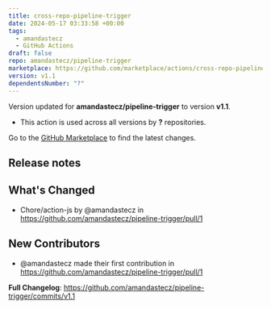 ```yaml
---
title: cross-repo-pipeline-trigger
date: 2024-05-17 03:33:58 +00:00
tags:
  - amandastecz
  - GitHub Actions
draft: false
repo: amandastecz/pipeline-trigger
marketplace: https://github.com/marketplace/actions/cross-repo-pipeline-trigger
version: v1.1
dependentsNumber: "?"
---
```



Version updated for **amandastecz/pipeline-trigger** to version **v1.1**.
- This action is used across all versions by **?** repositories.

Go to the [GitHub Marketplace](https://github.com/marketplace/actions/cross-repo-pipeline-trigger) to find the latest changes.

## Release notes

## What's Changed
* Chore/action-js by @amandastecz in https://github.com/amandastecz/pipeline-trigger/pull/1

## New Contributors
* @amandastecz made their first contribution in https://github.com/amandastecz/pipeline-trigger/pull/1

**Full Changelog**: https://github.com/amandastecz/pipeline-trigger/commits/v1.1
